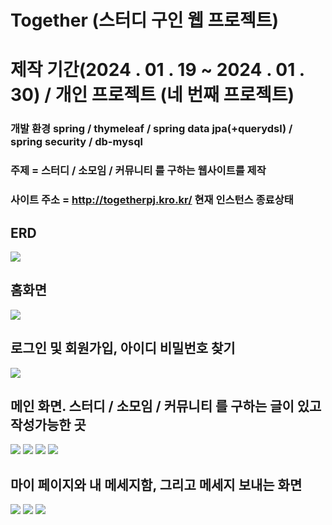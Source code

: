 
# Together (스터디 구인 웹 프로젝트)

# 제작 기간(2024 . 01 . 19 ~ 2024 . 01 . 30)  / 개인 프로젝트 (네 번째 프로젝트)

### 개발 환경 spring / thymeleaf / spring data jpa(+querydsl) / spring security / db-mysql

### 주제 = 스터디 / 소모임 / 커뮤니티 를 구하는 웹사이트를 제작      
 
### 사이트 주소 = http://togetherpj.kro.kr/ 현재 인스턴스 종료상태  
 
   
 
## ERD
<img src="pictures/ERD.png">

## 홈화면
<img src="pictures/home.png">

## 로그인 및 회원가입, 아이디 비밀번호 찾기
<img src="pictures/login.png">

## 메인 화면. 스터디 / 소모임 / 커뮤니티 를 구하는 글이 있고 작성가능한 곳
<img src="pictures/study.png">
<img src="pictures/group.png">
<img src="pictures/community.png">
<img src="pictures/boardDetail.png">

## 마이 페이지와 내 메세지함, 그리고 메세지 보내는 화면
<img src="pictures/mypage.png">
<img src="pictures/mymessage.png">
<img src="pictures/message.png">
